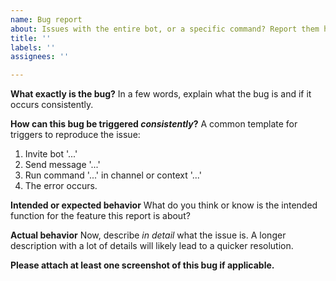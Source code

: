```yaml
---
name: Bug report
about: Issues with the entire bot, or a specific command? Report them here.
title: ''
labels: ''
assignees: ''

---
```


**What exactly is the bug?**
In a few words, explain what the bug is and if it occurs consistently.

**How can this bug be triggered *consistently*?**
A common template for triggers to reproduce the issue:
1. Invite bot '...'
2. Send message '...'
3. Run command '...' in channel or context '...'
4. The error occurs.

**Intended or expected behavior**
What do you think or know is the intended function for the feature this report is about?

**Actual behavior**
Now, describe *in detail* what the issue is. A longer description with a lot of details will likely lead to a quicker resolution.

**Please attach at least one screenshot of this bug if applicable.**
